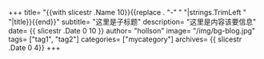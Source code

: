 +++
title= "{{with slicestr .Name 10}}{{replace . "-" " "|strings.TrimLeft " "|title}}{{end}}"
subtitle= "这里是子标题"
description= "这里是内容该要信息"
date= {{ slicestr .Date 0 10 }}
author= "hollson"
image= "/img/bg-blog.jpg"
tags= ["tag1", "tag2"]
categories= ["mycategory"]
archives= {{ slicestr .Date 0 4}}
+++
